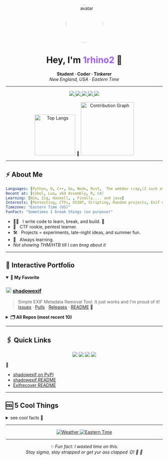 <!-- PROFILE HEADER -->
<p align="center">
  <img src="https://avatars.githubusercontent.com/u/195818135?v=4" width="120" height="120" alt="avatar" style="border-radius:50%"/>
</p>
<h1 align="center"><b>Hey, I'm <span style="color:#A259FF;">1rhino2</span> 🦏</b></h1>
<p align="center">
  <b>Student · Coder · Tinkerer</b><br>
  <i>New England, USA · Eastern Time</i>
</p>

---

<div align="center">
  <a href="https://github.com/1rhino2?tab=repositories">
    <img src="https://img.shields.io/badge/All%20Repos-24292F?style=for-the-badge&logo=github" />
  </a>
  <a href="https://github.com/1rhino2?tab=stars">
    <img src="https://img.shields.io/badge/Starred-FFD700?style=for-the-badge&logo=star" />
  </a>
  <a href="https://gist.github.com/1rhino2">
    <img src="https://img.shields.io/badge/Gists-00B4D8?style=for-the-badge&logo=markdown" />
  </a>
  <a href="https://pypi.org/user/1rhino2/">
    <img src="https://img.shields.io/badge/PyPI-3776AB?style=for-the-badge&logo=pypi" />
  </a>
  <a href="https://1rhino2.github.io/">
    <img src="https://img.shields.io/badge/Website-1rhino2.github.io-4CAF50?style=for-the-badge&logo=google-chrome" />
  </a>
</div>
</div>

<br>

<div align="center">
  <img src="https://github-readme-stats.vercel.app/api/top-langs/?username=1rhino2&layout=compact&theme=tokyonight&hide_border=true" alt="Top Langs" height="130">
  <span style="color:#20212c">🦏</span>
  <img src="https://github-readme-activity-graph.vercel.app/graph?username=1rhino2&theme=tokyo-night&hide_border=true" alt="Contribution Graph" height="170">
</div>

---

## ⚡ About Me

```yaml
Languages: [Python, D, C++, Go, Node, Rust,  The webdev crap,(I suck at css)]
Decent at: [Cobol, Lua, x64 Assembly, R, C#]
Learning: [Nim, Zig, Haskell, , Finally.... and java]
Interests: [Pentesting, CTFs, OSINT, Scripting, Random projects, Exif data, Malware Dev]
Timezone: "Eastern Time (US)"
FunFact: "Sometimes I break things (on purpose)"
```
- 🧑‍💻 &nbsp; I write code to learn, break, and build. <span style="color:#20212c">🦏</span>
- 🔐 &nbsp; CTF rookie, pentest learner.
- 🛠️ &nbsp; Projects = experiments, late-night ideas, and summer fun.
- 🌱 &nbsp; Always learning.  
- _Not showing THM/HTB till I can brag about it_  

---

## 🚀 Interactive Portfolio

<details open>
<summary><strong>🌟 My Favorite</strong></summary>

### <img src="https://cdn.jsdelivr.net/gh/devicons/devicon/icons/python/python-original.svg" height="18"/> <a href="https://github.com/1rhino2/shadowexif"><b>shadowexif</b></a>
> Simple EXIF Metadata Removal Tool. It just works and I'm proud of it!  
> <a href="https://github.com/1rhino2/shadowexif/issues">Issues</a> ·
> <a href="https://github.com/1rhino2/shadowexif/pulls">Pulls</a> ·
> <a href="https://github.com/1rhino2/shadowexif/releases">Releases</a> ·
> <a href="https://github.com/1rhino2/shadowexif#readme">README</a>
<span style="color:#21222b">🦏</span>
</details>

<details>
<summary><strong>🗂️ All Repos (most recent 10)</strong></summary>

| Name | Language | Description | ⭐ | Links |
|------|----------|-------------|----|-------|
| [shadowexif](https://github.com/1rhino2/shadowexif) | <img src="https://img.shields.io/badge/Python-3670A0?style=flat-square&logo=python&logoColor=yellow"> | Simple EXIF Metadata Removal Tool | 2 | [Repo](https://github.com/1rhino2/shadowexif) |
| [Quotemaker](https://github.com/1rhino2/Quotemaker) | <img src="https://img.shields.io/badge/Go-00ADD8?style=flat-square&logo=go&logoColor=white"> | I didnt bother to describe thiss. | 0 | [Repo](https://github.com/1rhino2/Quotemaker) |
| [1rhino2](https://github.com/1rhino2/1rhino2) | <img src="https://img.shields.io/badge/Repo-181717?style=flat-square&logo=github"> | My profile repo | 0 | [Repo](https://github.com/1rhino2/1rhino2) |
| [Exifrecover](https://github.com/1rhino2/Exifrecover) | <img src="https://img.shields.io/badge/Python-3670A0?style=flat-square&logo=python&logoColor=yellow"> | A fairly advanced pseudo exif recovery tool. | 0 | [Repo](https://github.com/1rhino2/Exifrecover) |
| [Webhook-spammer](https://github.com/1rhino2/Webhook-spammer) | <img src="https://img.shields.io/badge/Python-3670A0?style=flat-square&logo=python&logoColor=yellow"> | I didnt bother to describe thiss. | 0 | [Repo](https://github.com/1rhino2/Webhook-spammer) |
| [Bluetooth-Scanner](https://github.com/1rhino2/Bluetooth-Scanner) | <img src="https://img.shields.io/badge/D-0A9EDC?style=flat-square&logo=d&logoColor=white"> | I didnt bother to describe thiss. | 0 | [Repo](https://github.com/1rhino2/Bluetooth-Scanner) |
| [word-guess-game](https://github.com/1rhino2/word-guess-game) | <img src="https://img.shields.io/badge/C++-00599C?style=flat-square&logo=c%2b%2b&logoColor=white"> | Just a basic word guessing game. But! You don't know the words, not yet at least. | 0 | [Repo](https://github.com/1rhino2/word-guess-game) |
| [terminal-cpp-calculator](https://github.com/1rhino2/terminal-cpp-calculator) | <img src="https://img.shields.io/badge/C++-00599C?style=flat-square&logo=c%2b%2b&logoColor=white"> | This is a basic C++ Calc, nothing too advanced. | 0 | [Repo](https://github.com/1rhino2/terminal-cpp-calculator) |
| [Proxy-Verifier-Scraper](https://github.com/1rhino2/Proxy-Verifier-Scraper) | <img src="https://img.shields.io/badge/Python-3670A0?style=flat-square&logo=python&logoColor=yellow"> | Scrapes proxies then verifies in working.txt | 0 | [Repo](https://github.com/1rhino2/Proxy-Verifier-Scraper) |
| [Ip-Info-Toolkit](https://github.com/1rhino2/Ip-Info-Toolkit) | <img src="https://img.shields.io/badge/Python-3670A0?style=flat-square&logo=python&logoColor=yellow"> | Simple python OSINT tool for IP info | 0 | [Repo](https://github.com/1rhino2/Ip-Info-Toolkit) |

<p align="right"><a href="https://github.com/1rhino2?tab=repositories"><b>→ See ALL my repositories!</b></a></p>
<span style="color:#23232c">🦏</span>
</details>

---

## 🖇️ Quick Links

<p align="center">
  <a href="https://github.com/1rhino2?tab=repositories"><img src="https://img.shields.io/badge/All%20Repos-24292F?style=for-the-badge&logo=github" /></a>
  <a href="https://github.com/1rhino2?tab=stars"><img src="https://img.shields.io/badge/Starred-FFD700?style=for-the-badge&logo=star" /></a>
  <a href="https://gist.github.com/1rhino2"><img src="https://img.shields.io/badge/Gists-00B4D8?style=for-the-badge&logo=markdown" /></a>
  <a href="https://pypi.org/user/1rhino2/"><img src="https://img.shields.io/badge/PyPI-3776AB?style=for-the-badge&logo=pypi" /></a>
</p>
<span style="color:#23232a">🦏</span>

- [shadowexif on PyPI](https://pypi.org/project/shadowexif/)
- [shadowexif README](https://github.com/1rhino2/shadowexif#readme)
- [Exifrecover README](https://github.com/1rhino2/Exifrecover#readme)

---

## 🆒 5 Cool Things

<details>
<summary>see cool facts 👀</summary>

- 🦞 Lobster rolls rule.
- 🍁 Autumn here is wild.
- ☁️ Four seasons in a week.
- 🫐 Blueberry pie is a must.
- 🌉 Covered bridges everywhere.
<span style="color:#23232a">🦏</span>
</details>

---

<div align="center">
  <a href="https://wttr.in/New+England_2F?format=3">
    <img src="https://wttr.in/New+England_2F?format=3" alt="Weather" />
  </a>
  <a href="https://time.is/ET">
    <img src="https://img.shields.io/badge/Time_ET-1976D2?style=for-the-badge&logo=clockify" alt="Eastern Time" />
  </a>
</div>

---

<p align="center">
  <em>✨ Fun fact: I wasted time on this.<br>
  Stay sigma, stay strapped or get yur ass clapped :D! 🚀 <span style="color:#23232c">🦏</span></em>
</p>

<!--
Auto-updated: 2025-06-26.
Only latest 10 repos shown. For more, see: https://github.com/1rhino2?tab=repositories
-->
